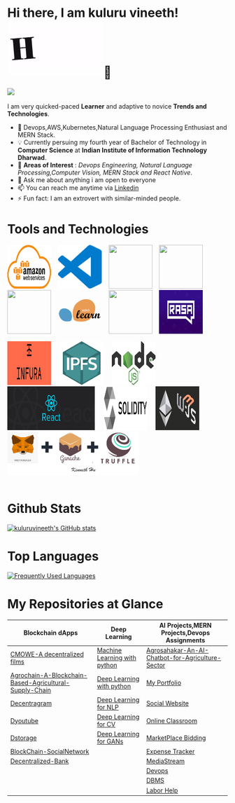 # Hi there, I am kuluru vineeth! ![hi](https://github.com/kuluruvineeth/kuluruvineeth/blob/main/hi.gif)👋
![](https://komarev.com/ghpvc/?username=kuluruvineeth&color=blue)

I am very quicked-paced **Learner** and adaptive to novice **Trends and Technologies**.

- 🔭 Devops,AWS,Kubernetes,Natural Language Processing Enthusiast and MERN Stack.
- 💡 Currently persuing my fourth year of Bachelor of Technology in **Computer Science** at **Indian Institute of Information Technology Dharwad**.
- 🌈 **Areas of Interest** : *Devops Engineering, Natural Language Processing,Computer Vision, MERN Stack and React Native*.
- 💬 Ask me about anything i am open to everyone  
- 📫 You can reach me anytime via [Linkedin](https://www.linkedin.com/in/kuluruvineeth/)
- ⚡ Fun fact: I am an extrovert with similar-minded people.

# Tools and Technologies
<img src="https://github.com/kuluruvineeth/kuluruvineeth/blob/main/aws.png" width="100" height="100">&nbsp;&nbsp;&nbsp;&nbsp;<img src="https://github.com/simple-icons/simple-icons/blob/fd422e663e915ce6a91108852aafece0d967f310/icons/visualstudiocode.svg" width="100" height="100">&nbsp;&nbsp;&nbsp;&nbsp;<img src="https://github.com/simple-icons/simple-icons/blob/fd422e663e915ce6a91108852aafece0d967f310/icons/docker.svg" width="100" height="100">&nbsp;&nbsp;&nbsp;&nbsp;<img src="https://github.com/simple-icons/simple-icons/blob/fd422e663e915ce6a91108852aafece0d967f310/icons/jupyter.svg" width="100" height="100">&nbsp;&nbsp;&nbsp;&nbsp;<img src="https://camo.githubusercontent.com/d441b09246a1e2c7ef0eaf05f1523d5250885a27b5b23324e1196d78aa30f056/68747470733a2f2f6b657261732e696f2f696d672f6c6f676f2e706e67" width="100" height="100">&nbsp;&nbsp;&nbsp;&nbsp;<img src="https://raw.githubusercontent.com/github/explore/80688e429a7d4ef2fca1e82350fe8e3517d3494d/topics/scikit-learn/scikit-learn.png" width="100" height="100">&nbsp;&nbsp;&nbsp;&nbsp;<img src="https://camo.githubusercontent.com/f03212f62e15fe853fc20661bc8355ddcae03538f40d1908d40ecd98f418318a/68747470733a2f2f70616c616e63656c692e636f6d2f323031372f31302f30312f323031372f313030316f70656e637670792f696d6731332e706e67" width="100" height="100">&nbsp;&nbsp;&nbsp;&nbsp;<img src="https://github.com/kuluruvineeth/kuluruvineeth/blob/main/Rasa.jpeg" width="100" height="100">&nbsp;&nbsp;&nbsp;&nbsp;<p float="left">
<img src="https://github.com/kuluruvineeth/cmowe/blob/master/Images/infura.png" width="100" height="100" />&nbsp;&nbsp;&nbsp;&nbsp;
<img src="https://github.com/kuluruvineeth/cmowe/blob/master/Images/ipfs.png" width="100" height="100" />&nbsp;&nbsp;&nbsp;&nbsp;
<img src="https://github.com/kuluruvineeth/cmowe/blob/master/Images/nodejs.png" width="100" height="100" />&nbsp;&nbsp;&nbsp;&nbsp;
<img src="https://github.com/kuluruvineeth/cmowe/blob/master/Images/react.png" width="200" height="100" />&nbsp;&nbsp;&nbsp;&nbsp;
<img src="https://github.com/kuluruvineeth/cmowe/blob/master/Images/solidity.png" width="100" height="100" />&nbsp;&nbsp;&nbsp;&nbsp;
<img src="https://github.com/kuluruvineeth/cmowe/blob/master/Images/web3js.jpeg" width="100" height="100" />&nbsp;&nbsp;&nbsp;&nbsp;
<img src="https://github.com/kuluruvineeth/cmowe/blob/master/Images/wtg.png" width="300" height="100" />&nbsp;&nbsp;&nbsp;</br></br>
</p>

# Github Stats
[![kuluruvineeth's GitHub stats](https://github-readme-stats.vercel.app/api?username=kuluruvineeth&show_icons=true&theme=radical)](https://github.com/kuluruvineeth/github-readme-stats)

# Top Languages
[![Frequently Used Languages](https://github-readme-stats.vercel.app/api/top-langs/?username=kuluruvineeth&layout=compact&theme=radical)](https://github.com/kuluruvineeth/github-readme-stats)

# My Repositories at Glance

 | Blockchain dApps                  | Deep Learning                | AI Projects,MERN Projects,Devops Assignments                  |
 |-----------------------------------|------------------------------|---------------------------|
 |[CMOWE-A decentralized films](https://github.com/kuluruvineeth/cmowe)                                 |[Machine Learning with python](https://github.com/kuluruvineeth/Machine-Learning-with-Python)                             |[Agrosahakar-An-AI-Chatbot-for-Agriculture-Sector](https://github.com/kuluruvineeth/Agrosahakar-An-AI-Chatbot-for-Agriculture-Sector)                           |
 |[Agrochain-A-Blockchain-Based-Agricultural-Supply-Chain](https://github.com/kuluruvineeth/Agrochain-A-Blockchain-Based-Agricultural-Supply-Chain)     |   [Deep Learning with python](https://github.com/kuluruvineeth/Deep-Learning-with-python)|[My Portfolio](https://github.com/kuluruvineeth/kvportfolio)                           |
 |[Decentragram](https://github.com/kuluruvineeth/decentragram)       |   [Deep Learning for NLP](https://github.com/kuluruvineeth/Deep-Learning-for-NLP)    | [Social Website](https://github.com/kuluruvineeth/social)                           |
 |[Dyoutube](https://github.com/kuluruvineeth/dyoutube)                                  |   [Deep Learning for CV](https://github.com/kuluruvineeth/Deep-Learning-For-CV)       | [Online Classroom](https://github.com/kuluruvineeth/classroom)                        |
 |[Dstorage](https://github.com/kuluruvineeth/dstorage)                                   |   [Deep Learning for GANs](https://github.com/kuluruvineeth/Deep-Learning-for-GANs)    | [MarketPlace Bidding](https://github.com/kuluruvineeth/marketplace-bidding)                          |
 |[BlockChain-SocialNetwork](https://github.com/kuluruvineeth/blockchain-socialNetwork)                                  |                               |[Expense Tracker](https://github.com/kuluruvineeth/expense-tracker)                          |
 |[Decentralized-Bank](https://github.com/kuluruvineeth/Decentralized-bank)                                  |                                |[MediaStream](https://github.com/kuluruvineeth/mediastream)                          |
 |                                 |                                |[Devops](https://github.com/kuluruvineeth/Devops)                              |
 |                                 |                                |[DBMS](https://github.com/kuluruvineeth/DBMS)                           |
 |                                 |                                |[Labor Help](https://github.com/kuluruvineeth/Labor-Help)               |                 


<!--
**kuluruvineeth/kuluruvineeth** is a ✨ _special_ ✨ repository because its `README.md` (this file) appears on your GitHub profile.

Here are some ideas to get you started:

- 🔭 
- 🌱 I’m currently learning ...
- 👯 I’m looking to collaborate on ...
- 🤔 I’m looking for help with ...
- 💬 Ask me about ...
- 📫 How to reach me: ...
- 😄 Pronouns: ...
- ⚡ Fun fact: ...
-->
